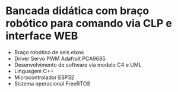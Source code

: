 # Bancada didática com braço robótico para comando via CLP e interface WEB

- Braço robótico de seis eixos
- Driver Servo PWM Adafruit PCA9685
- Desenvolvimento de software via modelo C4 e UML
- Linguagem C++
- Microcontrolador ESP32
- Sistema operacional FreeRTOS

